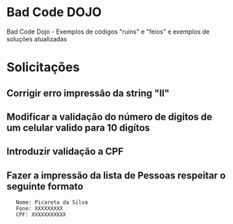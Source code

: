# Bad Code DOJO

Bad Code Dojo - Exemplos de códigos "ruins" e "feios" e exemplos de soluções atualizadas

# Solicitações
## Corrigir erro impressão da string "ll"
## Modificar a validação do número de digitos de um celular valido para 10 digítos
## Introduzir validação a CPF
## Fazer a impressão da lista de Pessoas respeitar o seguinte formato
````
   Nome: Picareta da Silva
   Fone: XXXXXXXXX
   CPF: XXXXXXXXXXX
````